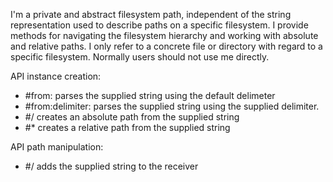 I'm a private and abstract filesystem path, independent of the string representation used to describe paths on a specific filesystem. I provide methods for navigating the filesystem hierarchy and working with absolute and relative paths. I only refer to a concrete file or directory with regard to a specific filesystem. Normally users should not use me directly. 

API instance creation:

- #from: parses the supplied string using the default delimeter
- #from:delimiter: parses the supplied string using the supplied delimiter.
- #/ creates an absolute path from the supplied string
- #* creates a relative path from the supplied string

API path manipulation:

- #/ adds the supplied string to the receiver

